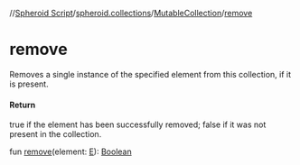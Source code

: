 //[Spheroid Script](../../index.md)/[spheroid.collections](../index.md)/[MutableCollection](index.md)/[remove](remove.md)



# remove  
 
Removes a single instance of the specified element from this collection, if it is present.  
  


#### Return  
true if the element has been successfully removed; false if it was not present in the collection.  
  
  
fun [remove](remove.md)(element: [E](index.md)): [Boolean](../../spheroid/-boolean/index.md)  



